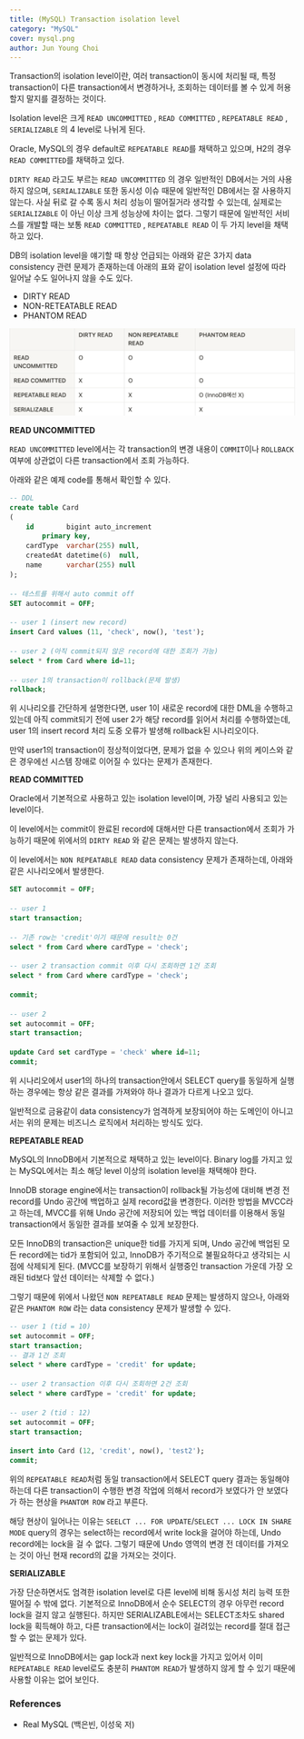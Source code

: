 ```yaml
---
title: (MySQL) Transaction isolation level
category: "MySQL"
cover: mysql.png
author: Jun Young Choi
---
```


Transaction의 isolation level이란, 여러 transaction이 동시에 처리될 때, 특정 transaction이 다른 transaction에서 변경하거나, 조회하는 데이터를 볼 수 있게 허용할지 말지를 결정하는 것이다.

Isolation level은 크게 `READ UNCOMMITTED` , `READ COMMITTED` , `REPEATABLE READ` , `SERIALIZABLE` 의 4 level로 나뉘게 된다.

Oracle, MySQL의 경우 default로 `REPEATABLE READ`를 채택하고 있으며, H2의 경우 `READ COMMITTED`를 채택하고 있다.

`DIRTY READ` 라고도 부르는 `READ UNCOMMITTED` 의 경우 일반적인 DB에서는 거의 사용하지 않으며, `SERIALIZABLE` 또한 동시성 이슈 때문에 일반적인 DB에서는 잘 사용하지 않는다. 사실 뒤로 갈 수록 동시 처리 성능이 떨어질거라 생각할 수 있는데, 실제로는 `SERIALIZABLE` 이 아닌 이상 크게 성능상에 차이는 없다. 그렇기 때문에 일반적인 서비스를 개발할 때는 보통 `READ COMMITTED` , `REPEATABLE READ` 이 두 가지 level을 채택하고 있다.

DB의 isolation level을 얘기할 때 항상 언급되는 아래와 같은 3가지 data consistency 관련 문제가 존재하는데 아래의 표와 같이 isolation level 설정에 따라 일어날 수도 일어나지 않을 수도 있다.

- DIRTY READ
- NON-RETEATABLE READ
- PHANTOM READ

![isolation level&data consistency table](isolation_table.png)

**READ UNCOMMITTED**

`READ UNCOMMITTED` level에서는 각 transaction의 변경 내용이 `COMMIT`이나 `ROLLBACK` 여부에 상관없이 다른 transaction에서 조회 가능하다.

아래와 같은 예제 code를 통해서 확인할 수 있다.

```sql
-- DDL
create table Card
(
    id        bigint auto_increment
        primary key,
    cardType  varchar(255) null,
    createdAt datetime(6)  null,
    name      varchar(255) null
);

-- 테스트를 위해서 auto commit off
SET autocommit = OFF;

-- user 1 (insert new record)
insert Card values (11, 'check', now(), 'test');

-- user 2 (아직 commit되지 않은 record에 대한 조회가 가능)
select * from Card where id=11;

-- user 1의 transaction이 rollback(문제 발생)
rollback;
```

위 시나리오를 간단하게 설명한다면, user 1이 새로운 record에 대한 DML을 수행하고 있는데 아직 commit되기 전에 user 2가 해당 record를 읽어서 처리를 수행하였는데, user 1의 insert record 처리 도중 오류가 발생해 rollback된 시나리오이다.

만약 user1의 transaction이 정상적이었다면, 문제가 없을 수 있으나 위의 케이스와 같은 경우에선 시스템 장애로 이어질 수 있다는 문제가 존재한다.



**READ COMMITTED**

Oracle에서 기본적으로 사용하고 있는 isolation level이며, 가장 널리 사용되고 있는 level이다.

이 level에서는 commit이 완료된 record에 대해서만 다른 transaction에서 조회가 가능하기 때문에 위에서의 `DIRTY READ` 와 같은 문제는 발생하지 않는다.

이 level에서는 `NON REPEATABLE READ` data consistency 문제가 존재하는데, 아래와 같은 시나리오에서 발생한다.

```sql
SET autocommit = OFF;

-- user 1
start transaction;

-- 기존 row는 'credit'이기 때문에 result는 0건
select * from Card where cardType = 'check';

-- user 2 transaction commit 이후 다시 조회하면 1건 조회
select * from Card where cardType = 'check';

commit;

-- user 2
set autocommit = OFF;
start transaction;

update Card set cardType = 'check' where id=11;
commit;
```

위 시나리오에서 user1의 하나의 transaction안에서 SELECT query를 동일하게 실행하는 경우에는 항상 같은 결과를 가져와야 하나 결과가 다르게 나오고 있다.

일반적으로 금융같이 data consistency가 엄격하게 보장되어야 하는 도메인이 아니고서는 위의 문제는 비즈니스 로직에서 처리하는 방식도 있다.

**REPEATABLE READ**

MySQL의 InnoDB에서 기본적으로 채택하고 있는 level이다. Binary log를 가지고 있는 MySQL에서는 최소 해당 level 이상의 isolation level을 채택해야 한다.

InnoDB storage engine에서는 transaction이 rollback될 가능성에 대비해 변경 전 record를 Undo 공간에 백업하고 실제 record값을 변경한다. 이러한 방법을 MVCC라고 하는데, MVCC를 위해 Undo 공간에 저장되어 있는 백업 데이터를 이용해서 동일 transaction에서 동일한 결과를 보여줄 수 있게 보장한다.

모든 InnoDB의 transaction은 unique한 tid를 가지게 되며, Undo 공간에 백업된 모든 record에는 tid가 포함되어 있고, InnoDB가 주기적으로 불필요하다고 생각되는 시점에 삭제되게 된다. (MVCC를 보장하기 위해서 실행중인 transaction 가운데 가장 오래된 tid보다 앞선 데이터는 삭제할 수 없다.)

그렇기 때문에 위에서 나왔던 `NON REPEATABLE READ` 문제는 발생하지 않으나, 아래와 같은 `PHANTOM ROW` 라는 data consistency 문제가 발생할 수 있다.

```sql
-- user 1 (tid = 10)
set autocommit = OFF;
start transaction;
-- 결과 1건 조회
select * where cardType = 'credit' for update;

-- user 2 transaction 이후 다시 조회하면 2건 조회
select * where cardType = 'credit' for update;

-- user 2 (tid : 12)
set autocommit = OFF;
start transaction;

insert into Card (12, 'credit', now(), 'test2');
commit;
```

위의 `REPEATABLE READ`처럼 동일 transaction에서 SELECT query 결과는 동일해야 하는데 다른 transaction이 수행한 변경 작업에 의해서 record가 보였다가 안 보였다가 하는 현상을 `PHANTOM ROW` 라고 부른다.

해당 현상이 일어나는 이유는 `SEELCT ... FOR UPDATE`/`SELECT ... LOCK IN SHARE MODE` query의 경우는 select하는 record에서 write lock을 걸어야 하는데, Undo record에는 lock을 걸 수 없다. 그렇기 때문에 Undo 영역의 변경 전 데이터를 가져오는 것이 아닌 현재 record의 값을 가져오는 것이다.

**SERIALIZABLE**

가장 단순하면서도 엄격한 isolation level로 다른 level에 비해 동시성 처리 능력 또한 떨어질 수 밖에 없다. 기본적으로 InnoDB에서 순수 SELECT의 경우 아무런 record lock을 걸지 않고 실행된다. 하지만 SERIALIZABLE에서는 SELECT조차도 shared lock을 획득해야 하고, 다른 transaction에서는 lock이 걸려있는 record를 절대 접근할 수 없는 문제가 있다.

일반적으로 InnoDB에서는 gap lock과 next key lock을 가지고 있어서 이미 `REPEATABLE READ` level로도 충분히 `PHANTOM READ`가 발생하지 않게 할 수 있기 때문에 사용할 이유는 없어 보인다.

### References
- Real MySQL (백은빈, 이성욱 저)
